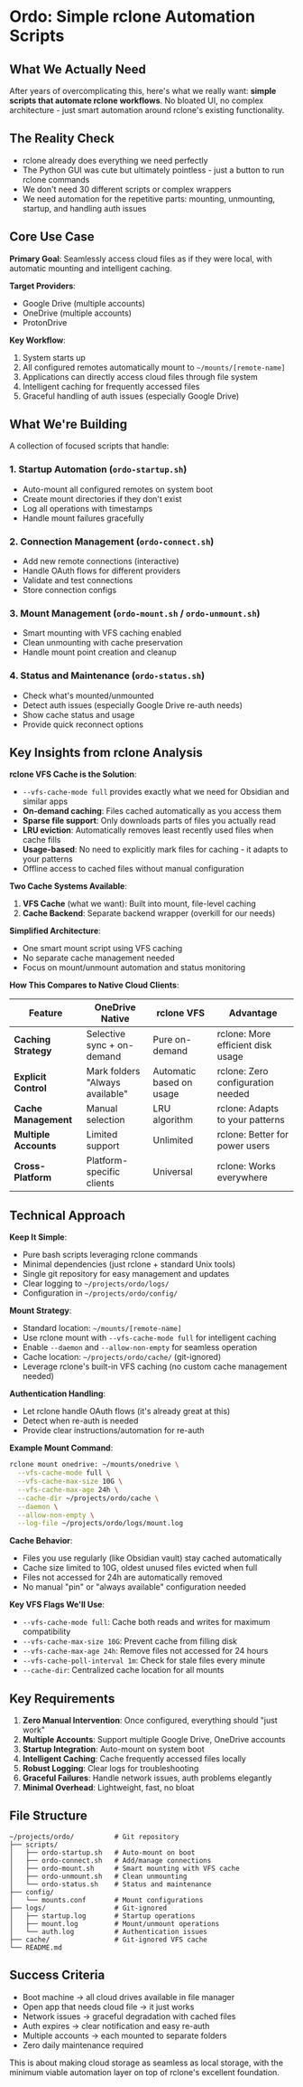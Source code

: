 # Ordo: Simple rclone Automation Scripts

## What We Actually Need

After years of overcomplicating this, here's what we really want: **simple scripts that automate rclone workflows**. No bloated UI, no complex architecture - just smart automation around rclone's existing functionality.

## The Reality Check

- rclone already does everything we need perfectly
- The Python GUI was cute but ultimately pointless - just a button to run rclone commands
- We don't need 30 different scripts or complex wrappers
- We need automation for the repetitive parts: mounting, unmounting, startup, and handling auth issues

## Core Use Case

**Primary Goal**: Seamlessly access cloud files as if they were local, with automatic mounting and intelligent caching.

**Target Providers**: 
- Google Drive (multiple accounts)
- OneDrive (multiple accounts) 
- ProtonDrive

**Key Workflow**:
1. System starts up
2. All configured remotes automatically mount to `~/mounts/[remote-name]`
3. Applications can directly access cloud files through file system
4. Intelligent caching for frequently accessed files
5. Graceful handling of auth issues (especially Google Drive)

## What We're Building

A collection of focused scripts that handle:

### 1. Startup Automation (`ordo-startup.sh`)
- Auto-mount all configured remotes on system boot
- Create mount directories if they don't exist
- Log all operations with timestamps
- Handle mount failures gracefully

### 2. Connection Management (`ordo-connect.sh`)
- Add new remote connections (interactive)
- Handle OAuth flows for different providers
- Validate and test connections
- Store connection configs

### 3. Mount Management (`ordo-mount.sh` / `ordo-unmount.sh`)
- Smart mounting with VFS caching enabled
- Clean unmounting with cache preservation
- Handle mount point creation and cleanup

### 4. Status and Maintenance (`ordo-status.sh`)
- Check what's mounted/unmounted
- Detect auth issues (especially Google Drive re-auth needs)
- Show cache status and usage
- Provide quick reconnect options

## Key Insights from rclone Analysis

**rclone VFS Cache is the Solution**:
- `--vfs-cache-mode full` provides exactly what we need for Obsidian and similar apps
- **On-demand caching**: Files cached automatically as you access them
- **Sparse file support**: Only downloads parts of files you actually read
- **LRU eviction**: Automatically removes least recently used files when cache fills
- **Usage-based**: No need to explicitly mark files for caching - it adapts to your patterns
- Offline access to cached files without manual configuration

**Two Cache Systems Available**:
1. **VFS Cache** (what we want): Built into mount, file-level caching
2. **Cache Backend**: Separate backend wrapper (overkill for our needs)

**Simplified Architecture**:
- One smart mount script using VFS caching
- No separate cache management needed
- Focus on mount/unmount automation and status monitoring

**How This Compares to Native Cloud Clients**:

| Feature | OneDrive Native | rclone VFS | Advantage |
|---------|----------------|------------|-----------|
| **Caching Strategy** | Selective sync + on-demand | Pure on-demand | rclone: More efficient disk usage |
| **Explicit Control** | Mark folders "Always available" | Automatic based on usage | rclone: Zero configuration needed |
| **Cache Management** | Manual selection | LRU algorithm | rclone: Adapts to your patterns |
| **Multiple Accounts** | Limited support | Unlimited | rclone: Better for power users |
| **Cross-Platform** | Platform-specific clients | Universal | rclone: Works everywhere |

## Technical Approach

**Keep It Simple**:
- Pure bash scripts leveraging rclone commands
- Minimal dependencies (just rclone + standard Unix tools)
- Single git repository for easy management and updates
- Clear logging to `~/projects/ordo/logs/`
- Configuration in `~/projects/ordo/config/`

**Mount Strategy**:
- Standard location: `~/mounts/[remote-name]`
- Use rclone mount with `--vfs-cache-mode full` for intelligent caching
- Enable `--daemon` and `--allow-non-empty` for seamless operation
- Cache location: `~/projects/ordo/cache/` (git-ignored)
- Leverage rclone's built-in VFS caching (no custom cache management needed)

**Authentication Handling**:
- Let rclone handle OAuth flows (it's already great at this)
- Detect when re-auth is needed
- Provide clear instructions/automation for re-auth

**Example Mount Command**:
```bash
rclone mount onedrive: ~/mounts/onedrive \
  --vfs-cache-mode full \
  --vfs-cache-max-size 10G \
  --vfs-cache-max-age 24h \
  --cache-dir ~/projects/ordo/cache \
  --daemon \
  --allow-non-empty \
  --log-file ~/projects/ordo/logs/mount.log
```

**Cache Behavior**:
- Files you use regularly (like Obsidian vault) stay cached automatically
- Cache size limited to 10G, oldest unused files evicted when full
- Files not accessed for 24h are automatically removed
- No manual "pin" or "always available" configuration needed

**Key VFS Flags We'll Use**:
- `--vfs-cache-mode full`: Cache both reads and writes for maximum compatibility
- `--vfs-cache-max-size 10G`: Prevent cache from filling disk
- `--vfs-cache-max-age 24h`: Remove files not accessed for 24 hours
- `--vfs-cache-poll-interval 1m`: Check for stale files every minute
- `--cache-dir`: Centralized cache location for all mounts

## Key Requirements

1. **Zero Manual Intervention**: Once configured, everything should "just work"
2. **Multiple Accounts**: Support multiple Google Drive, OneDrive accounts
3. **Startup Integration**: Auto-mount on system boot
4. **Intelligent Caching**: Cache frequently accessed files locally
5. **Robust Logging**: Clear logs for troubleshooting
6. **Graceful Failures**: Handle network issues, auth problems elegantly
7. **Minimal Overhead**: Lightweight, fast, no bloat

## File Structure
```
~/projects/ordo/          # Git repository
├── scripts/
│   ├── ordo-startup.sh   # Auto-mount on boot
│   ├── ordo-connect.sh   # Add/manage connections  
│   ├── ordo-mount.sh     # Smart mounting with VFS cache
│   ├── ordo-unmount.sh   # Clean unmounting
│   └── ordo-status.sh    # Status and maintenance
├── config/
│   └── mounts.conf       # Mount configurations
├── logs/                 # Git-ignored
│   ├── startup.log       # Startup operations
│   ├── mount.log         # Mount/unmount operations
│   └── auth.log          # Authentication issues
├── cache/                # Git-ignored VFS cache
└── README.md
```

## Success Criteria

- Boot machine → all cloud drives available in file manager
- Open app that needs cloud file → it just works
- Network issues → graceful degradation with cached files
- Auth expires → clear notification and easy re-auth
- Multiple accounts → each mounted to separate folders
- Zero daily maintenance required

This is about making cloud storage as seamless as local storage, with the minimum viable automation layer on top of rclone's excellent foundation.